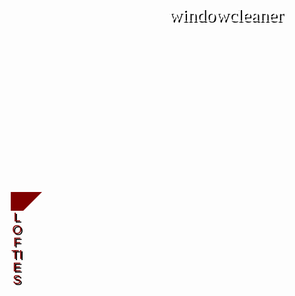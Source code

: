 <!DOCTYPE html>
<html>
<head>
  <title>My Website</title>
  <link href="https://fonts.googleapis.com/css2?family=Pacifico&display=swap" rel="stylesheet">
  <style>
    header {
      background-image: url('https://images.unsplash.com/photo-1534447677768-be436bb09401?ixlib=rb-1.2.1&auto=format&fit=crop&w=750&q=80');
      background-size: cover;
      background-position: center;
      color: #fff;
      font-family: 'Pacifico', cursive;
      padding: 200px;
      text-shadow: 2px 2px #000;
      position: relative;
    }.logo {
  position: absolute;
  bottom: 0;
  left: 0;
  font-size: 40px;
  margin: 0;
}.logo-text {
  position: absolute;
  top: 30px;
  right: 30px;
  font-size: 30px;
  margin: 20px;
  text-shadow: 2px 2px #000;
}.logo:after {
  content: "LOFTIES";
  display: inline-block;
  height: 20px;
  width: 20px;
  border-top: 30px solid #800000;
  border-right: 30px solid transparent;
  transform: rotate(0deg);
  margin-left: 18px;
  color: #800000;
  font-family: 'Montserrat', sans-serif;
  font-size: 20px;
  line-height: 20px; /* Adjust this value */
  text-align: center;
}.logo:hover:after {
  border-top: 50px solid #00B3B3;
}
</style>
</head>
<body>
  <header>
    <div class="logo"></div>
    <div class="logo-text">windowcleaner</div>
  </header>
</body>
</html>
